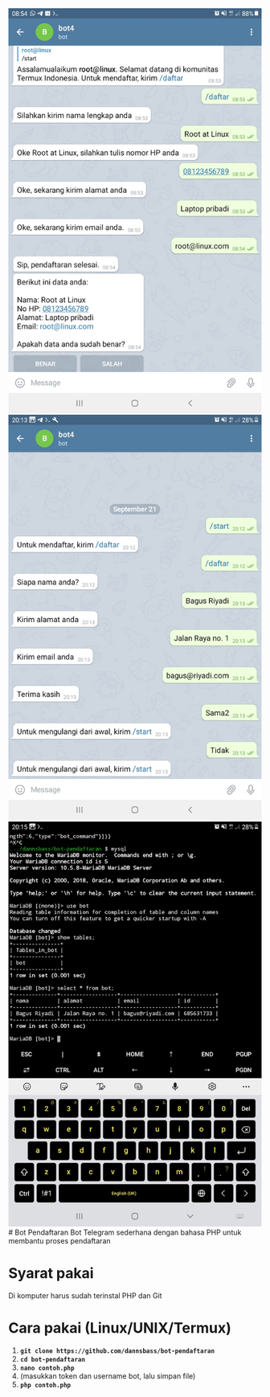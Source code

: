 <img src="https://github.com/dannsbass/bot-pendaftaran/blob/master/img/bot-pendaftaran.jpg">
<img src="https://github.com/dannsbass/bot-pendaftaran/blob/master/img/contoh2.jpg">
<img src="https://github.com/dannsbass/bot-pendaftaran/blob/master/img/data_pengguna_bot.jpg">
# Bot Pendaftaran
Bot Telegram sederhana dengan bahasa PHP untuk membantu proses pendaftaran

# Syarat pakai
Di komputer harus sudah terinstal PHP dan Git

# Cara pakai (Linux/UNIX/Termux)
1. **`git clone https://github.com/dannsbass/bot-pendaftaran`**
2. **`cd bot-pendaftaran`**
3. **`nano contoh.php`**
4. (masukkan token dan username bot, lalu simpan file)
5. **`php contoh.php`**
